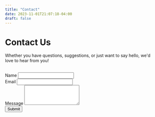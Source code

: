 ```yaml
---
title: "Contact"
date: 2023-11-01T21:07:18-04:00
draft: false
---
```

<div class="w-full max-w-screen-md mx-auto pt-8 pb-16 px-4">
    <h1 class="text-3xl mb-4">Contact Us</h1>
    <p class="">Whether you have questions, suggestions, or just want to say hello, we'd love to hear from you!</p>
    <br>
    <form action="#" netlify method="POST">
        <div class="mb-4">
            <label for="name" class="block text-gray-600 font-semibold">Name</label>
            <input type="text" id="name" name="name" class="w-full px-3 py-2 border rounded focus:outline-none focus:ring focus:border-blue-300" required>
        </div>
        <div class="mb-4">
            <label for="email" class="block text-gray-600 font-semibold">Email</label>
            <input type="email" id="email" name="email" class="w-full px-3 py-2 border rounded focus:outline-none focus:ring focus:border-blue-300" required>
        </div>
        <div class="mb-4">
            <label for="message" class="block text-gray-600 font-semibold">Message</label>
            <textarea id="message" name="message" rows="4" class="w-full px-3 py-2 border rounded focus:outline-none focus:ring focus:border-blue-300" required></textarea>
        </div>
        <div class="mt-6">
            <button type="submit" class="bg-sky-700 text-white px-4 py-2 rounded hover:bg-sky-700 focus:outline-none focus:ring focus:border-blue-300">Submit</button>
        </div>
    </form>
</div>
